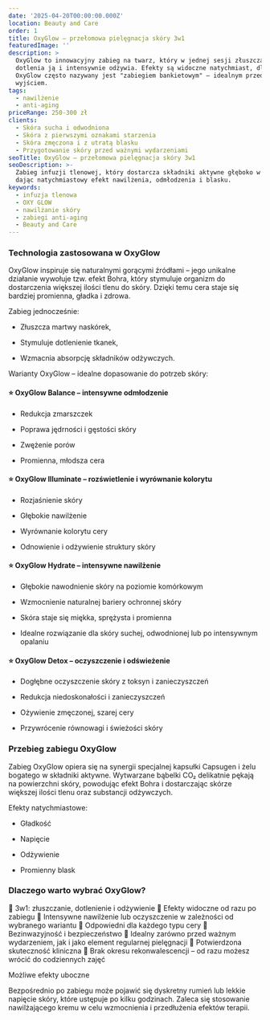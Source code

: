 ```yaml
---
date: '2025-04-20T00:00:00.000Z'
location: Beauty and Care
order: 1
title: OxyGlow – przełomowa pielęgnacja skóry 3w1
featuredImage: ''
description: >
  OxyGlow to innowacyjny zabieg na twarz, który w jednej sesji złuszcza skórę,
  dotlenia ją i intensywnie odżywia. Efekty są widoczne natychmiast, dlatego
  OxyGlow często nazywany jest "zabiegiem bankietowym" – idealnym przed wielkim
  wyjściem.
tags:
  - nawilżenie
  - anti-aging
priceRange: 250-300 zł
clients:
  - Skóra sucha i odwodniona
  - Skóra z pierwszymi oznakami starzenia
  - Skóra zmęczona i z utratą blasku
  - Przygotowanie skóry przed ważnymi wydarzeniami
seoTitle: OxyGlow – przełomowa pielęgnacja skóry 3w1
seoDescription: >-
  Zabieg infuzji tlenowej, który dostarcza składniki aktywne głęboko w skórę,
  dając natychmiastowy efekt nawilżenia, odmłodzenia i blasku.
keywords:
  - infuzja tlenowa
  - OXY GLOW
  - nawilżanie skóry
  - zabiegi anti-aging
  - Beauty and Care
---
```


### Technologia zastosowana w OxyGlow

OxyGlow inspiruje się naturalnymi gorącymi źródłami – jego unikalne działanie wywołuje tzw. efekt Bohra, który stymuluje organizm do dostarczenia większej ilości tlenu do skóry. Dzięki temu cera staje się bardziej promienna, gładka i zdrowa.

Zabieg jednocześnie:

* Złuszcza martwy naskórek,


* Stymuluje dotlenienie tkanek,


* Wzmacnia absorpcję składników odżywczych.



Warianty OxyGlow – idealne dopasowanie do potrzeb skóry:




#### ⭐ OxyGlow Balance – intensywne odmłodzenie

* Redukcja zmarszczek


* Poprawa jędrności i gęstości skóry


* Zwężenie porów


* Promienna, młodsza cera



#### ⭐ OxyGlow Illuminate – rozświetlenie i wyrównanie kolorytu

* Rozjaśnienie skóry


* Głębokie nawilżenie


* Wyrównanie kolorytu cery


* Odnowienie i odżywienie struktury skóry



#### ⭐ OxyGlow Hydrate – intensywne nawilżenie

* Głębokie nawodnienie skóry na poziomie komórkowym


* Wzmocnienie naturalnej bariery ochronnej skóry


* Skóra staje się miękka, sprężysta i promienna


* Idealne rozwiązanie dla skóry suchej, odwodnionej lub po intensywnym opalaniu



#### ⭐ OxyGlow Detox – oczyszczenie i odświeżenie

* Dogłębne oczyszczenie skóry z toksyn i zanieczyszczeń


* Redukcja niedoskonałości i zanieczyszczeń


* Ożywienie zmęczonej, szarej cery


* Przywrócenie równowagi i świeżości skóry



### Przebieg zabiegu OxyGlow

Zabieg OxyGlow opiera się na synergii specjalnej kapsułki Capsugen i żelu bogatego w składniki aktywne. Wytwarzane bąbelki CO₂ delikatnie pękają na powierzchni skóry, powodując efekt Bohra i dostarczając skórze większej ilości tlenu oraz substancji odżywczych.

Efekty natychmiastowe:

* Gładkość


* Napięcie


* Odżywienie


* Promienny blask



### Dlaczego warto wybrać OxyGlow?

🌸 3w1: złuszczanie, dotlenienie i odżywienie
 🌸 Efekty widoczne od razu po zabiegu
 🌸 Intensywne nawilżenie lub oczyszczenie w zależności od wybranego wariantu
 🌸 Odpowiedni dla każdego typu cery
 🌸 Bezinwazyjność i bezpieczeństwo
 🌸 Idealny zarówno przed ważnym wydarzeniem, jak i jako element regularnej pielęgnacji
 🌸 Potwierdzona skuteczność kliniczna
 🌸 Brak okresu rekonwalescencji – od razu możesz wrócić do codziennych zajęć

Możliwe efekty uboczne

Bezpośrednio po zabiegu może pojawić się dyskretny rumień lub lekkie napięcie skóry, które ustępuje po kilku godzinach. Zaleca się stosowanie nawilżającego kremu w celu wzmocnienia i przedłużenia efektów terapii.



